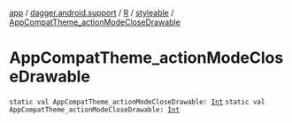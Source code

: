 [app](../../../index.md) / [dagger.android.support](../../index.md) / [R](../index.md) / [styleable](index.md) / [AppCompatTheme_actionModeCloseDrawable](./-app-compat-theme_action-mode-close-drawable.md)

# AppCompatTheme_actionModeCloseDrawable

`static val AppCompatTheme_actionModeCloseDrawable: `[`Int`](https://kotlinlang.org/api/latest/jvm/stdlib/kotlin/-int/index.html)
`static val AppCompatTheme_actionModeCloseDrawable: `[`Int`](https://kotlinlang.org/api/latest/jvm/stdlib/kotlin/-int/index.html)